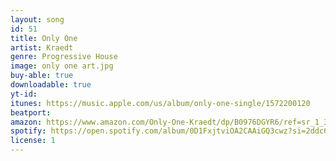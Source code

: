 ```yaml
---
layout: song
id: 51
title: Only One
artist: Kraedt
genre: Progressive House
image: only one art.jpg
buy-able: true
downloadable: true
yt-id: 
itunes: https://music.apple.com/us/album/only-one-single/1572200120
beatport: 
amazon: https://www.amazon.com/Only-One-Kraedt/dp/B0976DGYR6/ref=sr_1_3?dchild=1
spotify: https://open.spotify.com/album/0D1FxjtviOA2CAAiGQ3cwz?si=2ddc61a9719048d2
license: 1
---
```


